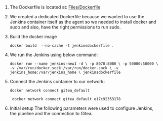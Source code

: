 
1. The Dockerfile is located at: [Files/Dockerfile](../Files/Dockerfile)
2. We created a dedicated Dockerfile because we wanted to use the Jenkins container itself as the agent so we needed to install docker and sudo and also, have the right permissions to run sudo.
3. Build the docker image
   
   `docker build  --no-cache -t jenkinsdockerfile .`
   
   
4. We run the Jenkins using below command:
   
   `docker run --name jenkins-new1 -d \
    -p 8070:8080 \
    -p 50000:50000 \
    -v /var/run/docker.sock:/var/run/docker.sock \
    -v jenkins_home:/var/jenkins_home \
    jenkinsdockerfile
`
5. Connect the Jenkins container to our network:
   
   `docker network connect gitea_default`
   
   ` docker network connect gitea_default e17c92353178`

6. Initial setup
   The following parameters were used to configure Jenkins, the pipeline and the connection to Gitea.

   
